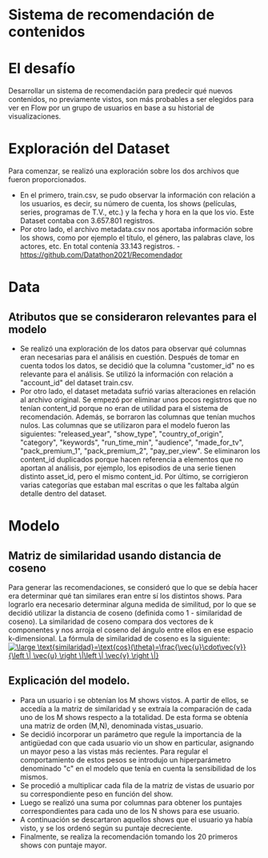 # Sistema de recomendación de contenidos


# El desafío


Desarrollar un sistema de recomendación para predecir qué nuevos contenidos, no previamente vistos, son más probables a ser elegidos para ver en Flow por un grupo de usuarios en base a su historial de visualizaciones.


# Exploración del Dataset


Para comenzar, se realizó una exploración sobre los dos archivos que fueron proporcionados. 
* En el primero, train.csv, se pudo observar la información con relación a los usuarios, es decir, su número de cuenta, los shows (películas, series, programas de T.V., etc.) y la fecha y hora en la que los vio. Este Dataset contaba con 3.657.801 registros.
* Por otro lado, el archivo metadata.csv nos aportaba información sobre los shows, como por ejemplo el título, el género, las palabras clave, los actores, etc. En total contenía 33.143 registros.
        -	https://github.com/Datathon2021/Recomendador


# Data 


## Atributos que se consideraron relevantes para el modelo

* Se realizó una exploración de los datos para observar qué columnas eran necesarias para el análisis en cuestión. Después de tomar en cuenta todos los datos, se decidió que la columna "customer_id" no es relevante para el análisis. Se utilizó la información con relación a "account_id" del dataset train.csv. 
* Por otro lado, el dataset metadata sufrió varias alteraciones en relación al archivo original. Se empezó por eliminar unos pocos registros que no tenían content_id porque no eran de utilidad para el sistema de recomendación. Además, se borraron las columnas que tenían muchos nulos. 
Las columnas que se utilizaron para el modelo fueron las siguientes: "released_year", "show_type", "country_of_origin", "category", "keywords", "run_time_min", "audience", "made_for_tv", "pack_premium_1", "pack_premium_2", "pay_per_view". Se eliminaron los content_id duplicados porque hacen referencia a elementos que no aportan al análisis, por ejemplo, los episodios de una serie tienen distinto asset_id, pero el mismo content_id. Por último, se corrigieron varias categorías que estaban mal escritas o que les faltaba algún detalle dentro del dataset.


# Modelo


## Matriz de similaridad usando distancia de coseno

Para generar las recomendaciones, se consideró que lo que se debía hacer era determinar qué tan similares eran entre sí los distintos shows. Para lograrlo era necesario determinar alguna medida de similitud, por lo que se decidió utilizar la distancia de coseno (definida como 1 - similaridad de coseno). La similaridad de coseno compara dos vectores de k componentes y nos arroja el coseno del ángulo entre ellos en ese espacio k-dimensional.
La fórmula de similaridad de coseno es la siguiente:
<a href="https://www.codecogs.com/eqnedit.php?latex=\large&space;\text{similaridad}=\text{cos}(\theta)=\frac{\vec{u}\cdot\vec{v}}{\left&space;\|&space;\vec{u}&space;\right&space;\|\left&space;\|&space;\vec{v}&space;\right&space;\|}" target="_blank"><img src="https://latex.codecogs.com/png.latex?\large&space;\text{similaridad}=\text{cos}(\theta)=\frac{\vec{u}\cdot\vec{v}}{\left&space;\|&space;\vec{u}&space;\right&space;\|\left&space;\|&space;\vec{v}&space;\right&space;\|}" title="\large \text{similaridad}=\text{cos}(\theta)=\frac{\vec{u}\cdot\vec{v}}{\left \| \vec{u} \right \|\left \| \vec{v} \right \|}" /></a>

## Explicación del modelo. 

* Para un usuario i se obtenían los M shows vistos. A partir de ellos, se accedía a la matriz de similaridad y se extraía la comparación de cada uno de los M shows respecto a la totalidad. De esta forma se obtenía una matriz de orden (M,N), denominada vistas_usuario. 
* Se decidió incorporar un parámetro que regule la importancia de la antigüedad con que cada usuario vio un show en particular, asignando un mayor peso a las vistas más recientes. Para regular el comportamiento de estos pesos se introdujo un hiperparámetro denominado "c" en el modelo que tenía en cuenta la sensibilidad de los mismos.
* Se procedió a multiplicar cada fila de la matriz de vistas de usuario por su correspondiente peso en función del show.
* Luego se realizó una suma por columnas para obtener los puntajes correspondientes para cada uno de los N shows para ese usuario. 
* A continuación se descartaron aquellos shows que el usuario ya había visto, y se los ordenó según su puntaje decreciente.
* Finalmente, se realiza la recomendación tomando los 20 primeros shows con puntaje mayor.


